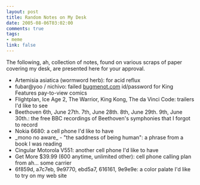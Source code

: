 ```yaml
--- 
layout: post
title: Random Notes on My Desk
date: 2005-08-06T03:02:00
comments: true
tags:
- meme
link: false
---
```

The following, ah, collection of notes, found on various scraps of paper covering my desk, are presented here for your approval.

<ul>
<li class="il">Artemisia asiatica (wormword herb): for acid reflux </li>
<li class="il">fubar@yoo / nichivo: failed <a href="http://bugmenot.com" title="bug me not">bugmenot.com</a> id/password for King Features pay-to-view comics </li>
<li class="il">Flightplan, Ice Age 2, The Warrior, King Kong, The da Vinci Code: trailers I'd like to see </li>
<li class="il">Beethoven 6th, June 27th. 7th, June 28th. 8th, June 29th. 9th, June 30th.: the free BBC recordings of Beethoven's symphonies that I forgot to record </li>
<li class="il">Nokia 6680: a cell phone I'd like to have </li>
<li class="il">_mono no aware_ - "the saddness of being human": a phrase from a book I was reading </li>
<li class="il">Cingular Motorola V551: another cell phone I'd like to have </li>
<li class="il">Get More $39.99 (600 anytime, unlimited other): cell phone calling plan from ah... some carrier </li>
<li class="il">6f859d, a7c7eb, 9e9770, ebd5a7, 616161, 9e9e9e: a color palate I'd like to try on my web site</li>
</ul>
